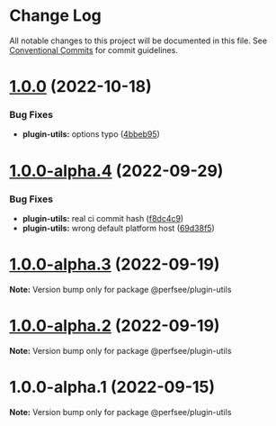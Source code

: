 # Change Log

All notable changes to this project will be documented in this file.
See [Conventional Commits](https://conventionalcommits.org) for commit guidelines.

# [1.0.0](https://github.com/perfsee/perfsee/compare/v1.0.0-alpha.4...v1.0.0) (2022-10-18)

### Bug Fixes

- **plugin-utils:** options typo ([4bbeb95](https://github.com/perfsee/perfsee/commit/4bbeb953aaba38792c1b8161acd9e141fc7bbf52))

# [1.0.0-alpha.4](https://github.com/perfsee/perfsee/compare/v1.0.0-alpha.3...v1.0.0-alpha.4) (2022-09-29)

### Bug Fixes

- **plugin-utils:** real ci commit hash ([f8dc4c9](https://github.com/perfsee/perfsee/commit/f8dc4c9cf73c359285d550ec076f978d0a2d6277))
- **plugin-utils:** wrong default platform host ([69d38f5](https://github.com/perfsee/perfsee/commit/69d38f50c88cb1b99ecbb1da70dc2b03017c9eb2))

# [1.0.0-alpha.3](https://github.com/perfsee/perfsee/compare/v1.0.0-alpha.2...v1.0.0-alpha.3) (2022-09-19)

**Note:** Version bump only for package @perfsee/plugin-utils

# [1.0.0-alpha.2](https://github.com/perfsee/perfsee/compare/v1.0.0-alpha.1...v1.0.0-alpha.2) (2022-09-19)

**Note:** Version bump only for package @perfsee/plugin-utils

# 1.0.0-alpha.1 (2022-09-15)

**Note:** Version bump only for package @perfsee/plugin-utils

